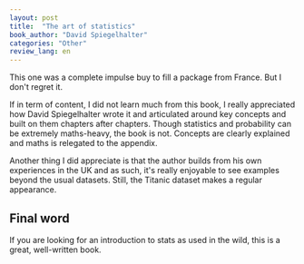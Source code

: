 ```yaml
---
layout: post
title:  "The art of statistics"
book_author: "David Spiegelhalter"
categories: "Other"
review_lang: en
---
```


This one was a complete impulse buy to fill a package from France. But I don't regret it.

If in term of content, I did not learn much from this book, I really appreciated how David Spiegelhalter wrote it and articulated around key concepts and built on them chapters after chapters. Though statistics and probability can be extremely maths-heavy, the book is not. Concepts are clearly explained and maths is relegated to the appendix.

Another thing I did appreciate is that the author builds from his own experiences in the UK and as such, it's really enjoyable to see examples beyond the usual datasets. Still, the Titanic dataset makes a regular appearance.

## Final word

If you are looking for an introduction to stats as used in the wild, this is a great, well-written book.
